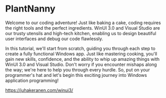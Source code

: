 # PlantNanny
Welcome to our coding adventure! Just like baking a cake, coding requires the right tools and the perfect ingredients. WinUI 3.0 and Visual Studio are our trusty utensils and high-tech kitchen, enabling us to design beautiful user interfaces and debug our code flawlessly.

In this tutorial, we'll start from scratch, guiding you through each step to create a fully functional Windows app. Just like mastering cooking, you'll gain new skills, confidence, and the ability to whip up amazing things with WinUI 3.0 and Visual Studio. Don't worry if you encounter mishaps along the way; we're here to help you through every hurdle. So, put on your programmer's hat and let's begin this exciting journey into Windows application programming!

https://juhakeranen.com/winui3/
